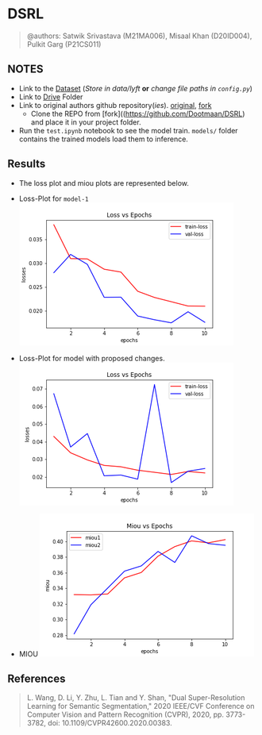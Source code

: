 # DSRL
> @authors: Satwik Srivastava (M21MA006), Misaal Khan (D20ID004), Pulkit Garg (P21CS011) 

## NOTES
- Link to the [Dataset](https://www.kaggle.com/datasets/kumaresanmanickavelu/lyft-udacity-challenge) (*Store in data/lyft* **or** *change file paths in `config.py`*)
- Link to [Drive](https://drive.google.com/drive/folders/1AYqUHkCzqU-mEiEwvsqCs3EfeBgJFeXw?usp=sharing) Folder
- Link to original authors github repository(*ies*). [original](https://github.com/Xilinx/DSRL), [fork](https://github.com/Dootmaan/DSRL)
	- Clone the REPO from [fork]((https://github.com/Dootmaan/DSRL) and place it in your project folder.
- Run the `test.ipynb` notebook to see the model train. `models/` folder contains the trained models load them to inference.

## Results

 - The loss plot and miou plots are represented below.
 - Loss-Plot for `model-1`
 ![Lossplot1](LossPlot.png)

 - Loss-Plot for model with proposed changes.
 ![Lossplot2](LossPlot2.png)

 - MIOU
 ![miou](miou.png)

## References
> L. Wang, D. Li, Y. Zhu, L. Tian and Y. Shan, "Dual Super-Resolution Learning for Semantic Segmentation," 2020 IEEE/CVF 
Conference on Computer Vision and Pattern Recognition (CVPR), 2020, pp. 3773-3782, doi: 10.1109/CVPR42600.2020.00383.
